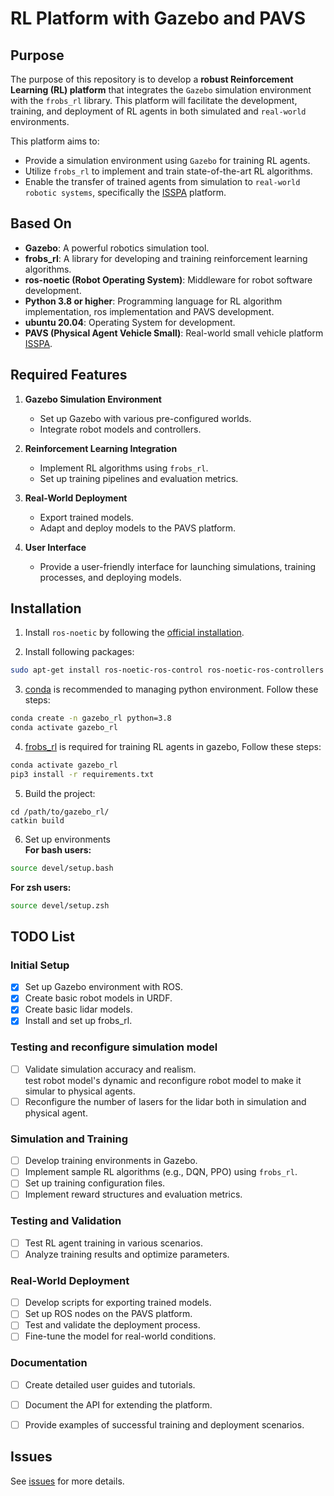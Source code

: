 # RL Platform with Gazebo and PAVS

## Purpose

The purpose of this repository is to develop a **robust Reinforcement Learning (RL) platform** that integrates the `Gazebo` simulation environment with the `frobs_rl` library. This platform will facilitate the development, training, and deployment of RL agents in both simulated and `real-world` environments.

This platform aims to:
- Provide a simulation environment using `Gazebo` for training RL agents.
- Utilize `frobs_rl` to implement and train state-of-the-art RL algorithms.
- Enable the transfer of trained agents from simulation to `real-world robotic systems`, specifically the [ISSPA](https://tis.ios.ac.cn/isspa/) platform.



## Based On

- **Gazebo**: A powerful robotics simulation tool.
- **frobs_rl**: A library for developing and training reinforcement learning algorithms.
- **ros-noetic (Robot Operating System)**: Middleware for robot software development.
- **Python 3.8 or higher**: Programming language for RL algorithm implementation, ros implementation and PAVS development.
- **ubuntu 20.04**: Operating System for development.
- **PAVS (Physical Agent Vehicle Small)**: Real-world small vehicle platform [ISSPA](https://tis.ios.ac.cn/isspa/).



## Required Features

1. **Gazebo Simulation Environment**
   - Set up Gazebo with various pre-configured worlds.
   - Integrate robot models and controllers.

2. **Reinforcement Learning Integration**
   - Implement RL algorithms using `frobs_rl`.
   - Set up training pipelines and evaluation metrics.

3. **Real-World Deployment**
   - Export trained models.
   - Adapt and deploy models to the PAVS platform.

4. **User Interface**
   - Provide a user-friendly interface for launching simulations, training processes, and deploying models.



## Installation

1. Install `ros-noetic` by following the [official installation](https://wiki.ros.org/noetic/Installation/Ubuntu).

2. Install following packages:
```bash
sudo apt-get install ros-noetic-ros-control ros-noetic-ros-controllers ros-noetic-navigation ros-noetic-gmapping ros-noetic-teb-local-planner ros-noetic-ackermann-msgs ros-noetic-gazebo-ros-pkgs ros-noetic-joint-state-publisher-gui ros-noetic-moveit xterm
```

3. [conda](https://docs.anaconda.com/free/miniconda/) is recommended to managing python environment. Follow these steps:
```bash
conda create -n gazebo_rl python=3.8
conda activate gazebo_rl
```

4. [frobs_rl](https://github.com/jmfajardod/frobs_rl) is required for training RL agents in gazebo, Follow these steps:
```bash
conda activate gazebo_rl
pip3 install -r requirements.txt
```

5. Build the project:
```
cd /path/to/gazebo_rl/
catkin build
```
6. Set up environments  
**For bash users:**
```bash
source devel/setup.bash
```
**For zsh users:**
```bash
source devel/setup.zsh
```



## TODO List

### Initial Setup

- [x] Set up Gazebo environment with ROS.
- [x] Create basic robot models in URDF.
- [x] Create basic lidar models.
- [x] Install and set up frobs_rl.

### Testing and reconfigure simulation model

- [ ] Validate simulation accuracy and realism.  
test robot model's dynamic and reconfigure robot model to make it simular to physical agents.
- [ ] Reconfigure the number of lasers for the lidar both in simulation and physical agent.

### Simulation and Training

- [ ] Develop training environments in Gazebo.
- [ ] Implement sample RL algorithms (e.g., DQN, PPO) using `frobs_rl`.
- [ ] Set up training configuration files.
- [ ] Implement reward structures and evaluation metrics.

### Testing and Validation

- [ ] Test RL agent training in various scenarios.
- [ ] Analyze training results and optimize parameters.

### Real-World Deployment

- [ ] Develop scripts for exporting trained models.
- [ ] Set up ROS nodes on the PAVS platform.
- [ ] Test and validate the deployment process.
- [ ] Fine-tune the model for real-world conditions.

### Documentation

- [ ] Create detailed user guides and tutorials.
- [ ] Document the API for extending the platform.
- [ ] Provide examples of successful training and deployment scenarios.



## Issues
See [issues](./ISSUES.md) for more details.

